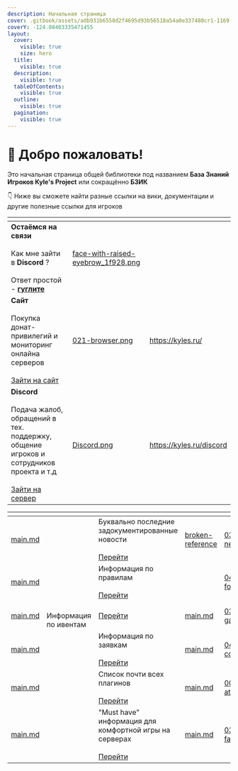 ```yaml
---
description: Начальная страница
cover: .gitbook/assets/adb931b6558d2f4695d93b56518a54a0e337480cr1-1169-798v2_uhq.jpg
coverY: -124.08403335471455
layout:
  cover:
    visible: true
    size: hero
  title:
    visible: true
  description:
    visible: true
  tableOfContents:
    visible: true
  outline:
    visible: true
  pagination:
    visible: true
---
```


# 👋 Добро пожаловать!

Это начальная страница общей библиотеки под названием **База Знаний Игроков Kyle's Project** или сокращённо **БЗИК**

👇 Ниже вы сможете найти разные ссылки на вики, документации и другие полезные ссылки для игроков

<table data-view="cards" data-full-width="false"><thead><tr><th></th><th data-hidden data-card-cover data-type="files"></th><th data-hidden data-card-target data-type="content-ref"></th></tr></thead><tbody><tr><td><strong>Остаёмся на связи</strong><br><br>Как мне зайти в <strong>Discord</strong> ?<br><br>Ответ простой - <a data-footnote-ref href="#user-content-fn-1"><strong>гуглите</strong></a></td><td><a href=".gitbook/assets/face-with-raised-eyebrow_1f928.png">face-with-raised-eyebrow_1f928.png</a></td><td></td></tr><tr><td><strong>Сайт</strong><br><br>Покупка донат-привилегий и мониторинг онлайна серверов<br><br><a href="https://kyles.ru/">Зайти на сайт</a></td><td><a href=".gitbook/assets/021-browser.png">021-browser.png</a></td><td><a href="https://kyles.ru/">https://kyles.ru/</a></td></tr><tr><td><strong>Discord</strong><br><br>Подача жалоб, обращений в тех. поддержку, общение игроков и сотрудников проекта и т.д<br><br><a href="https://kyles.ru/discord">Зайти на сервер</a></td><td><a href=".gitbook/assets/Discord.png">Discord.png</a></td><td><a href="https://kyles.ru/discord">https://kyles.ru/discord</a></td></tr></tbody></table>

<table data-view="cards"><thead><tr><th></th><th></th><th></th><th data-hidden data-card-target data-type="content-ref"></th><th data-hidden data-card-cover data-type="files"></th></tr></thead><tbody><tr><td><a data-mention href="last-news/main.md">main.md</a></td><td></td><td>Буквально последние задокументированные новости<br><br><a href="broken-reference/">Перейти</a></td><td><a href="broken-reference/">broken-reference</a></td><td><a href=".gitbook/assets/032-news.png">032-news.png</a></td></tr><tr><td><a data-mention href="rules/main.md">main.md</a></td><td></td><td>Информация по правилам<br><br><a href="broken-reference/">Перейти</a><br></td><td></td><td><a href=".gitbook/assets/042-folder.png">042-folder.png</a></td></tr><tr><td><a data-mention href="events/main.md">main.md</a></td><td><br>Информация по ивентам<br></td><td><a href="broken-reference/">Перейти</a></td><td><a href="events/main.md">main.md</a></td><td><a href=".gitbook/assets/038-games.png">038-games.png</a></td></tr><tr><td><a data-mention href="applications/main.md">main.md</a></td><td></td><td>Информация по заявкам<br><br><a href="broken-reference/">Перейти</a></td><td><a href="applications/main.md">main.md</a></td><td><a href=".gitbook/assets/041-contact.png">041-contact.png</a></td></tr><tr><td><a data-mention href="plugins/main.md">main.md</a></td><td></td><td>Список почти всех плагинов<br><br><a href="broken-reference/">Перейти</a></td><td><a href="plugins/main.md">main.md</a></td><td><a href=".gitbook/assets/009-attach.png">009-attach.png</a></td></tr><tr><td><a data-mention href="newbies/main.md">main.md</a></td><td></td><td>"Must have" информация для комфортной игры на серверах<br><br><a href="broken-reference/">Перейти</a></td><td><a href="newbies/main.md">main.md</a></td><td><a href=".gitbook/assets/034-favourites.png">034-favourites.png</a></td></tr></tbody></table>

[^1]: **Гуглить** - искать информацию при помощи поисковой системы Google или, расширительно, с помощью любого другого аналогичного средства
